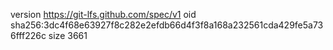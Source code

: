 version https://git-lfs.github.com/spec/v1
oid sha256:3dc4f68e63927f8c282e2efdb66d4f3f8a168a232561cda429fe5a736fff226c
size 3661
